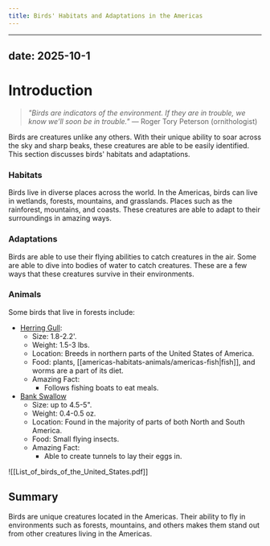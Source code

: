 ```yaml
---
title: Birds' Habitats and Adaptations in the Americas
---
```

---
date: 2025-10-1
---
# Introduction

>_"Birds are indicators of the environment. If they are in trouble, we know we’ll soon be in trouble."_ 
>— Roger Tory Peterson (ornithologist)

Birds are creatures unlike any others. With their unique ability to soar across the sky and sharp beaks, these creatures are able to be easily identified. This section discusses birds' habitats and adaptations.
### Habitats

Birds live in diverse places across the world. In the Americas, birds can live in wetlands, forests, mountains, and grasslands. Places such as the rainforest, mountains, and coasts. These creatures are able to adapt to their surroundings in amazing ways.
### Adaptations

Birds are able to use their flying abilities to catch creatures in the air. Some are able to dive into bodies of water to catch creatures. These are a few ways that these creatures survive in their environments.
### Animals

Some birds that live in forests include:  
- [Herring Gull](https://cdn.download.ams.birds.cornell.edu/api/v1/asset/71319331/1800):
	- Size: 1.8-2.2'.
	- Weight: 1.5-3 lbs.
	- Location: Breeds in northern parts of the United States of America.
	- Food: plants, [[americas-habitats-animals/americas-fish|fish]], and worms are a part of its diet.
	- Amazing Fact: 
		- Follows fishing boats to eat meals.
- [Bank Swallow](https://tse3.mm.bing.net/th/id/OIP.vJmTXrIHPnRpRc7Pqp0VrgAAAA?rs=1&pid=ImgDetMain&o=7&rm=3)
	- Size: up to 4.5-5".
	- Weight: 0.4-0.5 oz.
	- Location: Found in the majority of parts of both North and South America.
	- Food: Small flying insects.
	- Amazing Fact: 
		- Able to create tunnels to lay their eggs in.

![[List_of_birds_of_the_United_States.pdf]]
## Summary

Birds are unique creatures located in the Americas. Their ability to fly in environments such as forests, mountains, and others makes them stand out from other creatures living in the Americas.